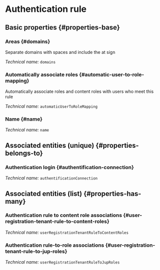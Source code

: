 # Authentication rule
<!--- THIS FILE IS GENERATED PLEASE DO NOT EDIT IT DIRECTLY --->



## Basic properties {#properties-base}

### Areas {#domains}

Separate domains with spaces and include the at sign

*Technical name:* ```domains```

### Automatically associate roles {#automatic-user-to-role-mapping}

Automatically associate roles and content roles with users who meet this rule

*Technical name:* ```automaticUserToRoleMapping```

### Name {#name}



*Technical name:* ```name```


## Associated entities (unique) {#properties-belongs-to}

### Authentication login {#authentification-connection}



*Technical name:* ```authentificationConnection```


## Associated entities (list) {#properties-has-many}

### Authentication rule to content role associations {#user-registration-tenant-rule-to-content-roles}



*Technical name:* ```userRegistrationTenantRuleToContentRoles```

### Authentication rule-to-role associations {#user-registration-tenant-rule-to-jup-roles}



*Technical name:* ```userRegistrationTenantRuleToJupRoles```




